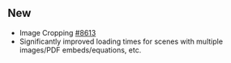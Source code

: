 ## New
- Image Cropping [#8613](https://github.com/excalidraw/excalidraw/pull/8613)
- Significantly improved loading times for scenes with multiple images/PDF embeds/equations, etc.